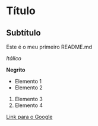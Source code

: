 # Título

## Subtítulo

Este é o meu primeiro README.md

*Itálico*

**Negrito**

- Elemento 1
- Elemento 2

1) Elemento 3
2) Elemento 4

[Link para o Google](https://www.google.com)